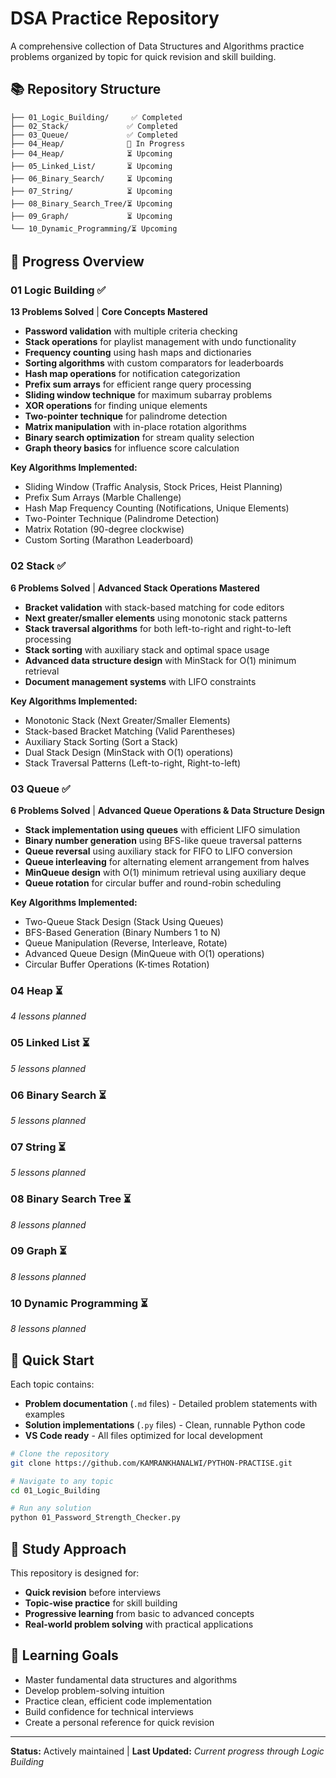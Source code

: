 # DSA Practice Repository

A comprehensive collection of Data Structures and Algorithms practice problems organized by topic for quick revision and skill building.

## 📚 Repository Structure

```
├── 01_Logic_Building/     ✅ Completed
├── 02_Stack/             ✅ Completed
├── 03_Queue/             ✅ Completed
├── 04_Heap/              🔄 In Progress
├── 04_Heap/              ⏳ Upcoming
├── 05_Linked_List/       ⏳ Upcoming
├── 06_Binary_Search/     ⏳ Upcoming
├── 07_String/            ⏳ Upcoming
├── 08_Binary_Search_Tree/⏳ Upcoming
├── 09_Graph/             ⏳ Upcoming
└── 10_Dynamic_Programming/⏳ Upcoming
```

## 🎯 Progress Overview

### 01 Logic Building ✅

**13 Problems Solved** | **Core Concepts Mastered**

- **Password validation** with multiple criteria checking
- **Stack operations** for playlist management with undo functionality
- **Frequency counting** using hash maps and dictionaries
- **Sorting algorithms** with custom comparators for leaderboards
- **Hash map operations** for notification categorization
- **Prefix sum arrays** for efficient range query processing
- **Sliding window technique** for maximum subarray problems
- **XOR operations** for finding unique elements
- **Two-pointer technique** for palindrome detection
- **Matrix manipulation** with in-place rotation algorithms
- **Binary search optimization** for stream quality selection
- **Graph theory basics** for influence score calculation

**Key Algorithms Implemented:**

- Sliding Window (Traffic Analysis, Stock Prices, Heist Planning)
- Prefix Sum Arrays (Marble Challenge)
- Hash Map Frequency Counting (Notifications, Unique Elements)
- Two-Pointer Technique (Palindrome Detection)
- Matrix Rotation (90-degree clockwise)
- Custom Sorting (Marathon Leaderboard)

### 02 Stack ✅

**6 Problems Solved** | **Advanced Stack Operations Mastered**

- **Bracket validation** with stack-based matching for code editors
- **Next greater/smaller elements** using monotonic stack patterns
- **Stack traversal algorithms** for both left-to-right and right-to-left processing
- **Stack sorting** with auxiliary stack and optimal space usage
- **Advanced data structure design** with MinStack for O(1) minimum retrieval
- **Document management systems** with LIFO constraints

**Key Algorithms Implemented:**

- Monotonic Stack (Next Greater/Smaller Elements)
- Stack-based Bracket Matching (Valid Parentheses)
- Auxiliary Stack Sorting (Sort a Stack)
- Dual Stack Design (MinStack with O(1) operations)
- Stack Traversal Patterns (Left-to-right, Right-to-left)

### 03 Queue ✅

**6 Problems Solved** | **Advanced Queue Operations & Data Structure Design**

- **Stack implementation using queues** with efficient LIFO simulation
- **Binary number generation** using BFS-like queue traversal patterns
- **Queue reversal** using auxiliary stack for FIFO to LIFO conversion
- **Queue interleaving** for alternating element arrangement from halves
- **MinQueue design** with O(1) minimum retrieval using auxiliary deque
- **Queue rotation** for circular buffer and round-robin scheduling

**Key Algorithms Implemented:**

- Two-Queue Stack Design (Stack Using Queues)
- BFS-Based Generation (Binary Numbers 1 to N)
- Queue Manipulation (Reverse, Interleave, Rotate)
- Advanced Queue Design (MinQueue with O(1) operations)
- Circular Buffer Operations (K-times Rotation)

### 04 Heap ⏳

_4 lessons planned_

### 05 Linked List ⏳

_5 lessons planned_

### 06 Binary Search ⏳

_5 lessons planned_

### 07 String ⏳

_5 lessons planned_

### 08 Binary Search Tree ⏳

_8 lessons planned_

### 09 Graph ⏳

_8 lessons planned_

### 10 Dynamic Programming ⏳

_8 lessons planned_

## 🚀 Quick Start

Each topic contains:

- **Problem documentation** (`.md` files) - Detailed problem statements with examples
- **Solution implementations** (`.py` files) - Clean, runnable Python code
- **VS Code ready** - All files optimized for local development

```bash
# Clone the repository
git clone https://github.com/KAMRANKHANALWI/PYTHON-PRACTISE.git

# Navigate to any topic
cd 01_Logic_Building

# Run any solution
python 01_Password_Strength_Checker.py
```

## 📖 Study Approach

This repository is designed for:

- **Quick revision** before interviews
- **Topic-wise practice** for skill building
- **Progressive learning** from basic to advanced concepts
- **Real-world problem solving** with practical applications

## 🎯 Learning Goals

- Master fundamental data structures and algorithms
- Develop problem-solving intuition
- Practice clean, efficient code implementation
- Build confidence for technical interviews
- Create a personal reference for quick revision

---

**Status:** Actively maintained | **Last Updated:** _Current progress through Logic Building_
